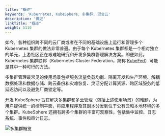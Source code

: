 ```yaml
---
title: "概述"
keywords: 'Kubernetes, KubeSphere, 多集群, 混合云'
description: '概述'
linkTitle: "概述"
weight: 5110
---
```


如今，各种组织跨不同的云厂商或者在不同的基础设施上运行和管理多个 Kubernetes 集群的做法非常普遍。由于每个 Kubernetes 集群都是一个相对独立的单元，上游社区正在艰难地研究和开发多集群管理解决方案。即便如此，Kubernetes 集群联邦（Kubernetes Cluster Federation，简称 [KubeFed](https://github.com/kubernetes-sigs/kubefed)）可能是其中一种可行的方法。

多集群管理最常见的使用场景包括服务流量负载均衡、隔离开发和生产环境、解耦数据处理和数据存储、跨云备份和灾难恢复、灵活分配计算资源、跨区域服务的低延迟访问以及避免厂商锁定等。

开发 KubeSphere 旨在解决多集群和多云管理（包括上述使用场景）的难题，为用户提供统一的控制平面，将应用程序及其副本分发到位于公有云和本地环境的多个集群。KubeSphere 还拥有跨多个集群的丰富可观察性，包括集中监控、日志系统、事件和审计日志。

![多集群概览](/images/docs/zh-cn/multicluster-management/introduction/overview/multi-cluster-overview.png)
